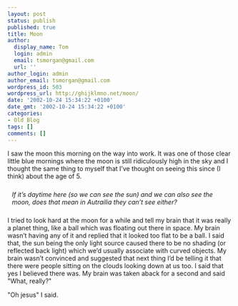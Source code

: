 ```yaml
---
layout: post
status: publish
published: true
title: Moon
author:
  display_name: Tom
  login: admin
  email: tsmorgan@gmail.com
  url: ''
author_login: admin
author_email: tsmorgan@gmail.com
wordpress_id: 503
wordpress_url: http://ghijklmno.net/moon/
date: '2002-10-24 15:34:22 +0100'
date_gmt: '2002-10-24 15:34:22 +0100'
categories:
- Old Blog
tags: []
comments: []
---
```

<!-- more -->

<p>I saw the moon this morning on the way into work. It was one of those clear little blue mornings where the moon is still ridiculously high in the sky and I thought the same thing to myself that I&#8217;ve thought on seeing this since (I think) about the age of 5.</p>

<div style="padding:10px"><i>If it&#8217;s daytime here (so we can see the sun) and we can also see the moon, does that mean in Autrailia they can&#8217;t see either?</i></div>
<p>I tried to look hard at the moon for a while and tell my brain that it was really a planet thing, like a ball which was floating out there in space. My brain wasn&#8217;t having any of it and replied that it looked too flat to be a ball. I said that, the sun being the only light source caused there to be no shading (or reflected back light) which we&#8217;d usually associate with curved objects. My brain wasn&#8217;t convinced and suggested that next thing I&#8217;d be  telling it that there were people sitting on the clouds looking down at us too. I said that yes I believed there was. My brain was taken aback for a second and said "What, really?"</p>

<p>"Oh jesus" I said.</p>

